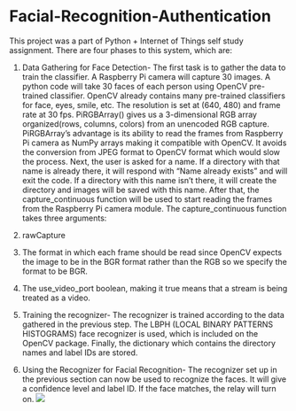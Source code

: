 # Facial-Recognition-Authentication
This project was a part of Python + Internet of Things self study assignment. 
There are four phases to this system, which are:
1. Data Gathering for Face Detection- 
The first task is to gather the data to train the classifier. A Raspberry Pi camera will capture 30 images. A python code will take 30 faces of each person using OpenCV pre-trained classifier. OpenCV already contains many pre-trained classifiers for face, eyes, smile, etc. The resolution is set at (640, 480) and frame rate at 30 fps.
PiRGBArray() gives us a 3-dimensional RGB array organized(rows, columns, colors) from an unencoded RGB capture. PiRGBArray’s advantage is its ability to read the frames from Raspberry Pi camera as NumPy arrays making it compatible with OpenCV. It avoids the conversion from JPEG format to OpenCV format which would slow the process. Next, the user is asked for a name. If a directory with that name is already there, it will respond with “Name already exists” and will exit the code. If a directory with this name isn’t there, it will create the directory and images will be saved with this name. After that, the capture_continuous function will be used to start reading the frames from the Raspberry Pi camera module.
The capture_continuous function takes three arguments:
1. rawCapture
2. The format in which each frame should be read since OpenCV expects the image to be in the BGR format rather than the RGB so we specify the format to be BGR.
3. The use_video_port boolean, making it true means that a stream is being treated as a video. 

2. Training the recognizer- The recognizer is trained according to the data gathered in the previous step. The LBPH (LOCAL BINARY PATTERNS HISTOGRAMS) face recognizer is used, which is included on the OpenCV package. Finally, the dictionary which contains the directory names and label IDs are stored.

3. Using the Recognizer for Facial Recognition- The recognizer set up in the previous section can now be used to recognize the faces. It will give a confidence level and label ID. If the face matches, the relay will turn on. 
![](images/Facial_Auth)




